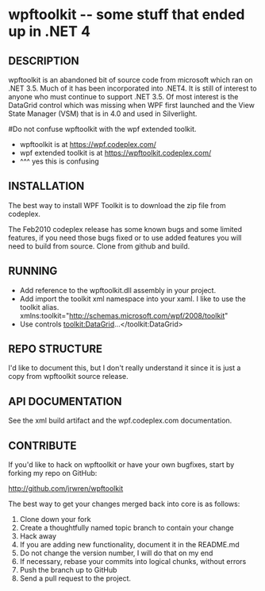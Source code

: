 wpftoolkit -- some stuff that ended up in .NET 4
====================================

## DESCRIPTION

wpftoolkit is an abandoned bit of source code from microsoft which ran on 
.NET 3.5. Much of it has been incorporated into .NET4. It is still of interest
to anyone who must continue to support .NET 3.5. Of most interest is the 
DataGrid control which was missing when WPF first launched and the View State Manager
(VSM) that is in 4.0 and used in Silverlight.

#Do not confuse wpftoolkit with the wpf extended toolkit.

* wpftoolkit is at https://wpf.codeplex.com/
* wpf extended toolkit is at https://wpftoolkit.codeplex.com/   
* ^^^ yes this is confusing

## INSTALLATION

The best way to install WPF Toolkit is to download the zip file from codeplex.

The Feb2010 codeplex release has some known bugs and some limited features, 
if you need those bugs fixed or to use added features you will need to build
from source. Clone from github and build.

## RUNNING

* Add reference to the wpftoolkit.dll assembly in your project.
* Add import the toolkit xml namespace into your xaml. I like to use the toolkit alias.
  xmlns:toolkit="http://schemas.microsoft.com/wpf/2008/toolkit"
* Use controls
  <toolkit:DataGrid>...</toolkit:DataGrid>

## REPO STRUCTURE

I'd like to document this, but I don't really understand it since
it is just a copy from wpftoolkit source release.


## API DOCUMENTATION

See the xml build artifact and the wpf.codeplex.com documentation.

## CONTRIBUTE

If you'd like to hack on wpftoolkit or have your own bugfixes, start by forking my repo on GitHub:

http://github.com/jrwren/wpftoolkit

The best way to get
your changes merged back into core is as follows:

1. Clone down your fork
1. Create a thoughtfully named topic branch to contain your change
1. Hack away
1. If you are adding new functionality, document it in the README.md
1. Do not change the version number, I will do that on my end
1. If necessary, rebase your commits into logical chunks, without errors
1. Push the branch up to GitHub
1. Send a pull request to the project.